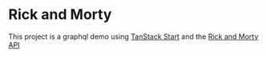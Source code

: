 # Rick and Morty

This project is a graphql demo using [TanStack Start][tanstack-start-url] and the [Rick and Morty API][rm-api-url]

[rm-api-url]:[http://rickandmortyapi.com/]
[tanstack-start-url]:[https://tanstack.com/start/latest]

